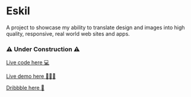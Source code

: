 # Eskil

A project to showcase my ability to translate design and images into high quality, responsive, real world web sites and apps.

### ⚠️ Under Construction ⚠️

[Live code here 💻](https://github.com/keiryan/eskil/edit/main/README.md)

[Live demo here 👨🏽‍💻](https://eskil-rosy.vercel.app)

[Dribbble here 🏀](https://dribbble.com/shots/18882943-Eskil-Furniture-Store-Theme)
